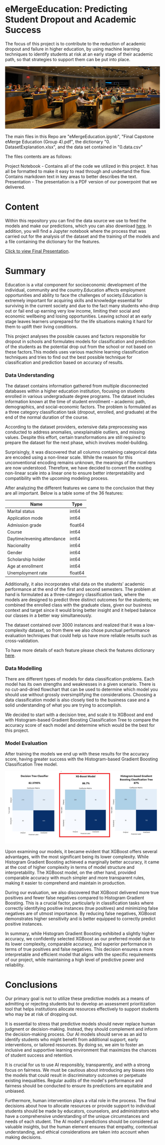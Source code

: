 # eMergeEducation: Predicting Student Dropout and Academic Success

The focus of this project is to contribute to the reduction of academic dropout and failure in higher education, by using machine learning techniques to identify students at risk at an early stage of their academic path, so that strategies to support them can be put into place. 

![Higher Education](images/2604848.jfif)

The main files in this Repo are "eMergeEducation.ipynb", "Final Capstone eMerge Education (Group 4).pdf", the dictionary "0. DatasetExplanation.xlsx", and the data set contained in "0.data.csv"

The files contents are as follows:

Project Notebook - Contains all of the code we utilized in this project.
It has all be formatted to make it easy to read through and undertand the flow.
Contains markdown text in key areas to better describes the text.
Presentation - The presentation is a PDF version of our powerpoint that we delivered.


# Content

Within this repository you can find the data source we use to feed the models and make our predictions, which you can also download [here](https://archive.ics.uci.edu/dataset/697/predict+students+dropout+and+academic+success "here").
In addition, you will find a Jupyter notebook where the process that was carried out for the analysis of the dataset and the training of the models and a file containing the dictionary for the features.

[Click to view Final Presentation](https://amedeloitte-my.sharepoint.com/:p:/r/personal/mervela_deloitte_com/Documents/Final%20Capstone%20eMerge%20Education%20(Group%204).pptx?d=w246b28e63f714ff4b2b10ff5324efb3c&csf=1&web=1&e=aBtXgN "Click to view Final Presentation").


# Summary

Education is a vital component for socioeconomic development of the individual, community and the country.Education affects employment  opportunities and ability to face the challenges of society.Education is extremely important for acquiring skills and knowledge essential for surviving in the current society and due to the fact many students who drop out or fail end up earning very low income, limiting their social and economic wellbeing and losing opportunities. Leaving school at an early stage leaves learners unprepared for the life situations making it hard for them to uplift their living conditions.

This project analyses the possible causes and factors responsible for dropout in schools and formulates models for classification and prediction of the students as the potential drop out from the school or not based on these factors.This models uses various  machine learning classification techniques and tries to find out the best possible technique for classification and prediction based on accuracy of results.

### Data Understanding

The dataset contains information gathered from multiple disconnected databases within a higher education institution, focusing on students enrolled in various undergraduate degree programs. The dataset includes information known at the time of student enrollment – academic path, demographics, and social-economic factors. 
The problem is formulated as a three category classification task (dropout, enrolled, and graduate) at the end of the normal duration of the course. 

According to the dataset providers, extensive data preprocessing was conducted to address anomalies, unexplainable outliers, and missing values. Despite this effort, certain transformations are still required to prepare the dataset for the next phase, which involves model-building.

Surprisingly, it was discovered that all columns containing categorical data are encoded using a non-linear scale. While the reason for this unconventional encoding remains unknown, the meanings of the numbers are now understood. Therefore, we have decided to convert the existing non-linear scale into a linear one to ensure better interpretability and compatibility with the upcoming modeling process.

After analyzing the different features we came to the conclusion that they are all important. Below is a table some of the 36 features:

|Name|Type|    
|----|-----|
|Marital status|int64|
|Application mode|int64|
|Admission grade|float64|
|Course|int64|
|Daytime/evening attendance|int64|
|Nacionality|int64|
|Gender|int64|
|Scholarship holder|int64|
|Age at enrollment|int64|
|Unemployment rate|float64|

Additionally, it also incorporates vital data on the students' academic performance at the end of the first and second semesters. The problem at hand is formulated as a three-category classification task, where the models are designed to predict three distinct outcomes for the students; we combined the enrolled class with the graduate class, given our business context and target since it would bring better insight and it helped balance our classes in a better way simultaneously.
 
The dataset contained over 3000 instances and realized that it was a low-complexity dataset, so from there we also chose punctual performance evaluation techniques that could help us have more reliable results such as cross-validation.



To have more details of each feature please check the features dictionary [here](https://archive.ics.uci.edu/dataset/697/predict+students+dropout+and+academic+success "here").

###  Data Modelling

There are different types of models for data classification problems. Each model has its own strengths and weaknesses in a given scenario. There is no cut-and-dried flowchart that can be used to determine which model you should use without grossly oversimplifying the considerations. Choosing a data classification model is also closely tied to the business case and a solid understanding of what you are trying to accomplish.

We decided to start with a decision tree, and scale it to XGBoost and end with Histogram-based Gradient Boosting Classification Tree to compare the accuracy score of each model and determine which would be the best for this project.

### Model Evaluation
After training the models we end up with these results for the accuracy score, having greater success with the Histogram-based Gradient Boosting Classification Tree model.

![Models Results](images/Capture.JPG)

Upon examining our models, it became evident that XGBoost offers several advantages, with the most significant being its lower complexity. While Histogram Gradient Boosting achieved a marginally better accuracy, it came at the cost of higher complexity in terms of model structure and interpretability. The XGBoost model, on the other hand, provided comparable accuracy with much simpler and more transparent rules, making it easier to comprehend and maintain in production.

During our evaluation, we also discovered that XGBoost delivered more true positives and fewer false negatives compared to Histogram Gradient Boosting. This is a crucial factor, particularly in classification tasks where correctly identifying positive instances (true positives) and minimizing false negatives are of utmost importance. By reducing false negatives, XGBoost demonstrates higher sensitivity and is better equipped to correctly predict positive instances.

In summary, while Histogram Gradient Boosting exhibited a slightly higher accuracy, we confidently selected XGBoost as our preferred model due to its lower complexity, comparable accuracy, and superior performance in terms of true positives and false negatives. This decision ensures a more interpretable and efficient model that aligns with the specific requirements of our project, while maintaining a high level of predictive power and reliability.

# Conclusions

Our primary goal is not to utilize these predictive models as a means of admitting or rejecting students but to develop an assessment prioritization tool that helps institutions allocate resources effectively to support students who may be at risk of dropping out.

It is essential to stress that predictive models should never replace human judgment or decision-making. Instead, they should complement and inform the decision-making process. Our AI models should serve as an aid to identify students who might benefit from additional support, early interventions, or tailored resources. By doing so, we aim to foster an inclusive and supportive learning environment that maximizes the chances of student success and retention.

It is crucial for us to use AI responsibly, transparently, and with a strong focus on fairness. We must be cautious about introducing any biases into the models that could result in discriminatory outcomes or perpetuate existing inequalities. Regular audits of the model's performance and fairness should be conducted to ensure its predictions are equitable and unbiased.

Furthermore, human intervention plays a vital role in the process. The final decisions about how to allocate resources or provide support to individual students should be made by educators, counselors, and administrators who have a comprehensive understanding of the unique circumstances and needs of each student. The AI model's predictions should be considered as valuable insights, but the human element ensures that empathy, contextual understanding, and ethical considerations are taken into account when making decisions.



